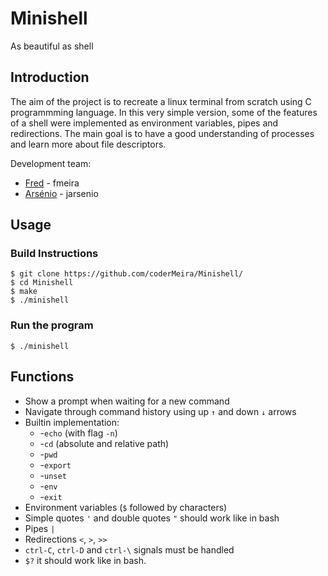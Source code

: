 # Minishell

As beautiful as shell

## Introduction

The aim of the project is to recreate a linux terminal from scratch using C programmming language.
In this very simple version, some of the features of a shell were implemented as environment variables, pipes and redirections.
The main goal is to have a good understanding of processes and learn more about file descriptors.

Development team:
  - [Fred](https://github.com/coderMeira/Minishell/commits?author=co) - fmeira       
  - [Arsénio](https://github.com/RealMadnessWorld) - jarsenio
## Usage
### Build Instructions

	$ git clone https://github.com/coderMeira/Minishell/
	$ cd Minishell
	$ make
	$ ./minishell

### Run the program

	$ ./minishell

## Functions

- Show a prompt when waiting for a new command
- Navigate through command history using up ```↑``` and down ```↓``` arrows
- Builtin implementation:
	- -```echo``` (with flag ```-n```)
	- -```cd``` (absolute and relative path)
	- -```pwd```
	- -```export```
	- -```unset```
	- -```env```
	- -```exit```
- Environment variables (```$``` followed by characters)
- Simple quotes ```'``` and double quotes ```"``` should work like in bash
- Pipes ```|```
- Redirections ```<```, ```>```, ```>>```
- ```ctrl-C```, ```ctrl-D``` and ```ctrl-\``` signals must be handled
- ```$?``` it should work like in bash.
